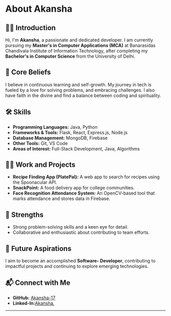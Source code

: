 # About Akansha  

## 👩‍💻 Introduction  
Hi, I'm **Akansha**, a passionate and dedicated developer. I am currently pursuing my **Master's in Computer Applications (MCA)** at Banarasidas Chandivala Institute of Information Technology, after completing my **Bachelor's in Computer Science** from the University of Delhi.  

## 🌱 Core Beliefs  
I believe in continuous learning and self-growth. My journey in tech is fueled by a love for solving problems, and embracing challenges. I also have faith in the divine and find a balance between coding and spirituality.  

## 🛠️ Skills  
- **Programming Languages:** Java, Python
- **Frameworks & Tools:** Flask, React, Express.js, Node.js  
- **Database Management:** MongoDB, Firebase  
- **Other Tools:** Git, VS Code  
- **Areas of Interest:** Full-Stack Development, Java, Algorithms  

## 🧑‍💼 Work and Projects  
- **Recipe Finding App (PlatePal):** A web app to search for recipes using the Spoonacular API.  
- **SnackPoint:** A food delivery app for college communities.  
- **Face Recognition Attendance System:** An OpenCV-based tool that marks attendance and stores data in Firebase.  

## 🌟 Strengths  
- Strong problem-solving skills and a keen eye for detail.  
- Collaborative and enthusiastic about contributing to team efforts.  

## 🌈 Future Aspirations  
I aim to become an accomplished **Software- Developer**, contributing to impactful projects and continuing to explore emerging technologies.  

## 📬 Connect with Me  
- **GitHub:** [Akansha-17](https://github.com/Akansha-17)
- **Linked-In:**[Akansha.](linkedin.com/in/contactakansha)

---


